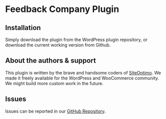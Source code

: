 Feedback Company Plugin
========================


Installation
------------
Simply download the plugin from the WordPress plugin repository, or download the current working version from Github.

About the authors & support
---------------------------
This plugin is written by the brave and handsome coders of [SiteOptimo](http://www.siteoptimo.com/?utm_source=gift-wrap-plugin&utm_medium=wordpress&utm_campaign=fc).
We made it freely available for the WordPress and WooCommerce community. We might build more custom work in the future.

Issues
------
Issues can be reported in our [GitHub Repository](https://github.com/siteoptimo/feedback-company/issues/new).
